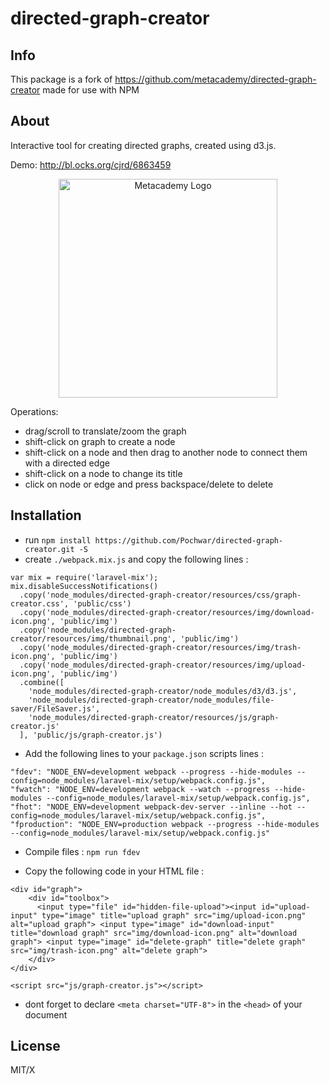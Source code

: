 # directed-graph-creator

## Info

This package is a fork of https://github.com/metacademy/directed-graph-creator made for use with NPM

## About
Interactive tool for creating directed graphs, created using d3.js.

Demo: http://bl.ocks.org/cjrd/6863459

<p align="center">
<img src="http://obphio.us/media/images/digraph-creator.png" alt="Metacademy Logo" height="350px"/>
</p>

Operations:

* drag/scroll to translate/zoom the graph
* shift-click on graph to create a node
* shift-click on a node and then drag to another node to connect them with a directed edge
* shift-click on a node to change its title
* click on node or edge and press backspace/delete to delete

## Installation

- run `npm install https://github.com/Pochwar/directed-graph-creator.git -S`
- create `./webpack.mix.js` and copy the following lines :
```
var mix = require('laravel-mix');
mix.disableSuccessNotifications()
  .copy('node_modules/directed-graph-creator/resources/css/graph-creator.css', 'public/css')
  .copy('node_modules/directed-graph-creator/resources/img/download-icon.png', 'public/img')
  .copy('node_modules/directed-graph-creator/resources/img/thumbnail.png', 'public/img')
  .copy('node_modules/directed-graph-creator/resources/img/trash-icon.png', 'public/img')
  .copy('node_modules/directed-graph-creator/resources/img/upload-icon.png', 'public/img')
  .combine([
    'node_modules/directed-graph-creator/node_modules/d3/d3.js',
    'node_modules/directed-graph-creator/node_modules/file-saver/FileSaver.js',
    'node_modules/directed-graph-creator/resources/js/graph-creator.js'
  ], 'public/js/graph-creator.js')
```

- Add the following lines to your `package.json` scripts lines :
```
"fdev": "NODE_ENV=development webpack --progress --hide-modules --config=node_modules/laravel-mix/setup/webpack.config.js",
"fwatch": "NODE_ENV=development webpack --watch --progress --hide-modules --config=node_modules/laravel-mix/setup/webpack.config.js",
"fhot": "NODE_ENV=development webpack-dev-server --inline --hot --config=node_modules/laravel-mix/setup/webpack.config.js",
"fproduction": "NODE_ENV=production webpack --progress --hide-modules --config=node_modules/laravel-mix/setup/webpack.config.js"
```

- Compile files : `npm run fdev`

- Copy the following code in your HTML file :
```
<div id="graph">
    <div id="toolbox">
      <input type="file" id="hidden-file-upload"><input id="upload-input" type="image" title="upload graph" src="img/upload-icon.png" alt="upload graph"> <input type="image" id="download-input" title="download graph" src="img/download-icon.png" alt="download graph"> <input type="image" id="delete-graph" title="delete graph" src="img/trash-icon.png" alt="delete graph">
    </div>
</div>

<script src="js/graph-creator.js"></script>
```
- dont forget to declare `<meta charset="UTF-8">` in the `<head>`  of your document

## License
MIT/X







